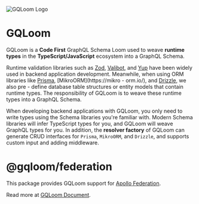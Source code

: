 ![GQLoom Logo](https://github.com/modevol-com/gqloom/blob/main/gqloom.svg?raw=true)

# GQLoom

GQLoom is a **Code First** GraphQL Schema Loom used to weave **runtime types** in the **TypeScript/JavaScript** ecosystem into a GraphQL Schema.

Runtime validation libraries such as [Zod](https://zod.dev/), [Valibot](https://valibot.dev/), and [Yup](https://github.com/jquense/yup) have been widely used in backend application development. Meanwhile, when using ORM libraries like [Prisma](https://www.prisma.io/), [MikroORM](https://mikro - orm.io/), and [Drizzle](https://orm.drizzle.team/), we also pre - define database table structures or entity models that contain runtime types.
The responsibility of GQLoom is to weave these runtime types into a GraphQL Schema.

When developing backend applications with GQLoom, you only need to write types using the Schema libraries you're familiar with. Modern Schema libraries will infer TypeScript types for you, and GQLoom will weave GraphQL types for you.
In addition, the **resolver factory** of GQLoom can generate CRUD interfaces for `Prisma`, `MikroORM`, and `Drizzle`, and supports custom input and adding middleware.

# @gqloom/federation

This package provides GQLoom support for [Apollo Federation](https://www.apollographql.com/docs/federation).

Read more at [GQLoom Document](https://gqloom.dev/guide/advanced/federation.html).
